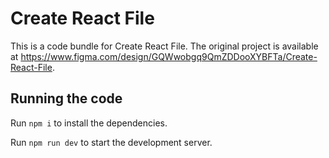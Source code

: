 
  # Create React File

  This is a code bundle for Create React File. The original project is available at https://www.figma.com/design/GQWwobgq9QmZDDooXYBFTa/Create-React-File.

  ## Running the code

  Run `npm i` to install the dependencies.

  Run `npm run dev` to start the development server.
  